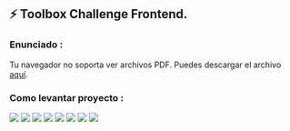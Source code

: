 ## ⚡ Toolbox Challenge Frontend.

### Enunciado : 

<object data="src/assets/nombre_del_archivo.pdf" type="application/pdf" width="700px" height="700px">
  <p>Tu navegador no soporta ver archivos PDF. Puedes descargar el archivo <a href="src/assets/nombre_del_archivo.pdf">aquí</a>.</p>
</object>

### Como levantar proyecto :
![](https://img.shields.io/badge/Code-React-informational?style=flat&logo=react&logoColor=white&color=c691e9)
![](https://img.shields.io/badge/Code-ExpressJS-informational?style=flat&logo=express&logoColor=white&color=c691e9)
![](https://img.shields.io/badge/Code-JavaScript-informational?style=flat&logo=JavaScript&logoColor=white&color=c691e9)
![](https://img.shields.io/badge/Agile-AzureDevops-informational?style=flat&logo=azuredevops&logoColor=white&color=c691e9)
![](https://img.shields.io/badge/Test-Jest-informational?style=flat&logo=jest&logoColor=white&color=c691e9)
![](https://img.shields.io/badge/Test-Mocha-informational?style=flat&logo=mocha&logoColor=white&color=c691e9)
![](https://img.shields.io/badge/Test-Chai-informational?style=flat&logo=chai&logoColor=white&color=c691e9)
![](https://img.shields.io/badge/Server-ViteJS-informational?style=flat&logo=vite&logoColor=white&color=c691e9)

